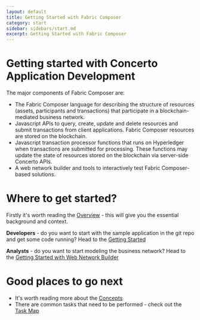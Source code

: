 ```yaml
---
layout: default
title: Getting Started with Fabric Composer
category: start
sidebar: sidebars/start.md
excerpt: Getting Started with Fabric Composer
---
```


# Getting started with Concerto Application Development
The major components of Fabric Composer are:

- The Fabric Composer language for describing the structure of resources (assets, participants and transactions) that participate in a blockchain-mediated business network.
- Javascript APIs to query, create, update and delete resources and submit transactions from client applications. Fabric Composer resources are stored on the blockchain.
- Javascript transaction processor functions that runs on Hyperledger when transactions are submitted for processing. These functions may update the state of resources stored on the blockchain via server-side Concerto APIs.
- A web network builder and tools to interactively test Fabric Composer-based solutions.

# Where to get started?

Firstly it's worth reading the [Overview](../overview/overview.md) - this will give you the essential background and context.

**Developers** - do you want to start with the sample application in the git repo and get some code running?  Head to the [Getting Started](../start/getting-started-cmd-line.md)

**Analysts** - do you want to start modeling the business network?  Head to the [Getting Started with Web Network Builder](../start/getting-started-composer.md)



# Good places to go next

- It's worth reading more about the [Concepts](../concepts/index.md)
- There are common tasks that need to be performed - check out the [Task Map](../tasks/index.md)
